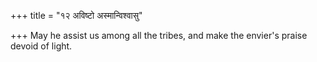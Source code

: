 +++
title = "१२ अविष्टो अस्मान्विश्वासु"

+++
May he assist us among all the tribes, and make the envier's praise devoid of light.